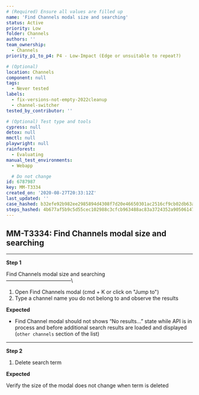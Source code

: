 ```yaml
---
# (Required) Ensure all values are filled up
name: 'Find Channels modal size and searching'
status: Active
priority: Low
folder: Channels
authors: ''
team_ownership:
  - Channels
priority_p1_to_p4: P4 - Low-Impact (Edge or unsuitable to repeat?)

# (Optional)
location: Channels
component: null
tags:
  - Never tested
labels:
  - fix-versions-not-empty-2022cleanup
  - channel-switcher
tested_by_contributor: ''

# (Optional) Test type and tools
cypress: null
detox: null
mmctl: null
playwright: null
rainforest:
  - Evaluating
manual_test_environments:
  - Webapp

  # Do not change
id: 6787987
key: MM-T3334
created_on: '2020-08-27T20:33:12Z'
last_updated: ''
case_hashed: b32efe92b982ee2985894d4308f7d20e46650301ac2516cf9cb02db63af081ecf9b7ad9decb215473e8dacbc5a40d0b5
steps_hashed: 4b677af5b9c5d55cec102988c3cfcb963488ac83a3724352a90506147b37b9bdc4e66ceb0a0e168276f425a0b7a002be
---
```


<!-- (Auto-generated) Based on frontmatter's "key" and "name" -->

## MM-T3334: Find Channels modal size and searching

---

**Step 1**

Find Channels modal size and searching\
–––––––––––––––––––––––––\\

1. Open Find Channels modal (cmd + K or click on "Jump to")
2. Type a channel name you do not belong to and observe the results

**Expected**

- Find Channel modal should not shows “No results…” state while API is in process and before additional search results are loaded and displayed (`other channels` section of the list)

---

**Step 2**

1. Delete search term

**Expected**

Verify the size of the modal does not change when term is deleted
